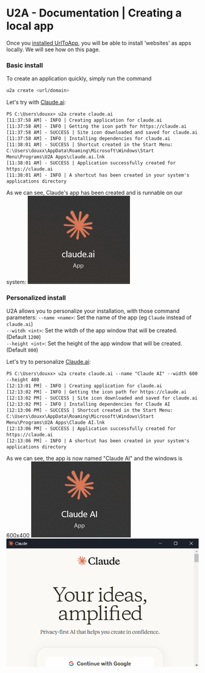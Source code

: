 # U2A - Documentation | Creating a local app

Once you [installed UrlToApp](?p=installation), you will be able to install 'websites' as apps locally. We will see how on this page.

### Basic install
To create an application quickly, simply run the command
```bash
u2a create <url/domain>
```

Let's try with [Claude.ai](https://claude.ai):
```shell
PS C:\Users\douxx> u2a create claude.ai
[11:37:58 AM] - INFO | Creating application for claude.ai
[11:37:58 AM] - INFO | Getting the icon path for https://claude.ai
[11:37:58 AM] - SUCCESS | Site icon downloaded and saved for claude.ai
[11:37:58 AM] - INFO | Installing dependencies for claude.ai
[11:38:01 AM] - SUCCESS | Shortcut created in the Start Menu: C:\Users\douxx\AppData\Roaming\Microsoft\Windows\Start Menu\Programs\U2A Apps\claude.ai.lnk
[11:38:01 AM] - SUCCESS | Application successfully created for https://claude.ai
[11:38:01 AM] - INFO | A shortcut has been created in your system's applications directory
```

As we can see, Claude's app has been created and is runnable on our system:
![Claude app](assets/img/claude1.png)

### Personalized install
U2A allows you to personalize your installation, with those command parameters:
`--name <name>`: Set the name of the app (eg `Claude` instead of `claude.ai`)  
`--witdh <int>`: Set the witdh of the app window that will be created. (Default `1200`)  
`--height <int>`: Set the height of the app window that will be created. (Default `800`)

Let's try to personalize [Claude.ai](https://claude.ai):

```shell
PS C:\Users\douxx> u2a create claude.ai --name "Claude AI" --width 600 --height 400
[12:13:01 PM] - INFO | Creating application for claude.ai
[12:13:02 PM] - INFO | Getting the icon path for https://claude.ai
[12:13:02 PM] - SUCCESS | Site icon downloaded and saved for claude.ai
[12:13:02 PM] - INFO | Installing dependencies for Claude AI
[12:13:06 PM] - SUCCESS | Shortcut created in the Start Menu: C:\Users\douxx\AppData\Roaming\Microsoft\Windows\Start Menu\Programs\U2A Apps\Claude AI.lnk
[12:13:06 PM] - SUCCESS | Application successfully created for https://claude.ai
[12:13:06 PM] - INFO | A shortcut has been created in your system's applications directory
```

As we can see, the app is now named "Claude AI" and the windows is 600x400
![Claude app](assets/img/claude2.png)
![Claude app](assets/img/claude3.png)